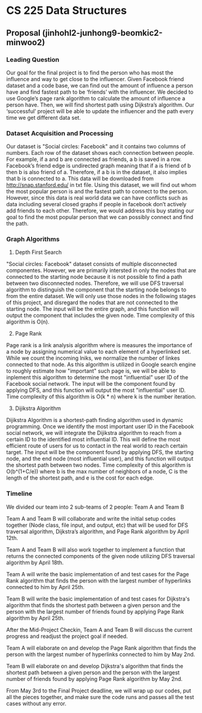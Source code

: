 # CS 225 Data Structures
## Proposal (jinhohl2-junhong9-beomkic2-minwoo2)

### Leading Question 
Our goal for the final project is to find the person who has most the influence and way to get close to the influencer. Given Facebook friend dataset and a code base, we can find out the amount of influence a person have and find fastest path to be ‘friends’ with the influencer. We decided to use Google’s page rank algorithm to calculate the amount of influence a person have.  Then, we will find shortest path using Dijkstra’s algorithm. Our ‘successful’ project will be able to update the influencer and the path every time we get different data set. 

### Dataset Acquisition and Processing
Our dataset is "Social circles: Facebook" and it contains two columns of numbers.  Each row of the dataset shows each connection between people. For example, if a and b are connected as friends, a b is saved in a row. Facebook’s friend edge is undirected graph meaning that if a is friend of b then b is also friend of a. Therefore, if a b is in the dataset, it also implies that b is connected to a. This data will be downloaded from http://snap.stanford.edu/  in txt file. Using this dataset, we will find out whom the most popular person is and the fastest path to connect to the person. However, since this data is real world data we can have conflicts such as data including several closed graphs if people in facebook don’t actively add friends to each other. Therefore, we would address this buy stating our goal to find the most popular person that we can possibly connect and find the path. 

### Graph Algorithms
1. Depth First Search

"Social circles: Facebook" dataset consists of multiple disconnected componentes. However, we are primarily intersted in only the nodes that are connected to the starting node because it is not possible to find a path between two disconnected nodes. Therefore, we will use DFS traversal algorithm to distinguish the component that the starting node belongs to from the entire dataset. We will only use those nodes in the following stages of this project, and disregard the nodes that are not connected to the starting node. The input will be the entire graph, and this function will output the component that includes the given node. Time complexity of this algorithm is O(n).


2. Page Rank

Page rank is a link analysis algorithm where is measures the importance of a node by assigning numerical value to each element of a hyperlinked set. While we count the incoming lniks, we normalize the number of linkes connected to that node. As this algorithm is utilized in Google search engine to roughly estimate how "important" such page is, we will be able to inplement this algorithm to determine the most "influential" user ID of the Facebook social network. The input will be the component found by applying DFS, and this function will output the most "influential" user ID. Time complexity of this algorithm is O(k * n) where k is the number iteration.


3. Dijikstra Algorithm

Dijikstra Algorithm is a shortest-path finding algorithm used in dynamic programming. Once we identify the most important user ID in the Facebook social network, we will integrate the Dijikstra algorithm to reach from a certain ID to the identified most influential ID. This will define the most efficient route of users for us to contact in the real world to reach certain target. The input will be the component found by applying DFS, the starting node, and the end node (most influential user), and this function will output the shortest path between two nodes. Time complexity of this algorithm is O(b^(1+C/e)) where b is the max number of neighbors of a node, C is the length of the shortest path, and e is the cost for each edge.



### Timeline

We divided our team into 2 sub-teams of 2 people: Team A and Team B

Team A and Team B will collaborate and write the initial setup codes together (Node class, file input, and output, etc) that will be used for DFS traversal algorithm, Dijkstra’s algorithm, and Page Rank algorithm by April 12th.

Team A and Team B will also work together to implement a function that returns the connected components of the given node utilizing DFS traversal algorithm by April 18th.

Team A will write the basic implementation of and test cases for the Page Rank algorithm that finds the person with the largest number of hyperlinks connected to him by April 25th.

Team B will write the basic implementation of and test cases for Dijkstra's algorithm that finds the shortest path between a given person and the person with the largest number of friends found by applying Page Rank algorithm by April 25th.

After the Mid-Project Checkin, Team A and Team B will discuss the current progress and readjust the project goal if needed. 

Team A will elaborate on and develop the Page Rank algorithm that finds the person with the largest number of hyperlinks connected to him by May 2nd.

Team B will elaborate on and develop Dijkstra's algorithm that finds the shortest path between a given person and the person with the largest number of friends found by applying Page Rank algorithm by May 2nd.

From May 3rd to the Final Project deadline, we will wrap up our codes, put all the pieces together, and make sure the code runs and passes all the test cases without any error.



